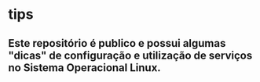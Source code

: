 # tips

## Este repositório é publico e possui algumas "dicas" de configuração e utilização de serviços no Sistema Operacional Linux.


